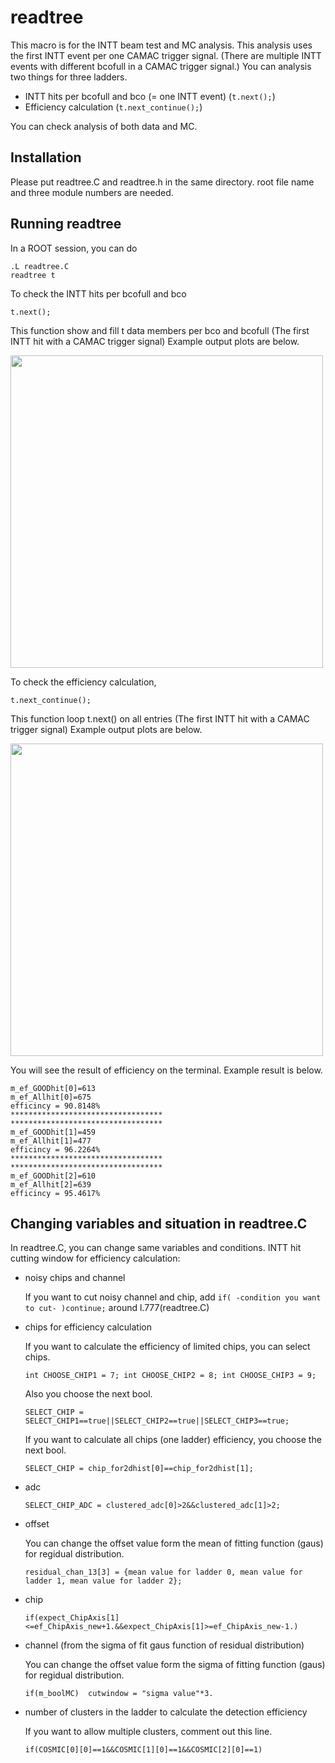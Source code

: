 # readtree

This macro is for the INTT beam test and MC analysis. This analysis uses the first INTT event per one CAMAC trigger signal. (There are multiple INTT events with different bcofull in a CAMAC trigger signal.)
You can analysis two things for three ladders.
- INTT hits per bcofull and bco (= one INTT event) (` t.next(); `)
- Efficiency calculation (` t.next_continue(); `)

You can check analysis of both data and MC.

## Installation

Please put readtree.C and readtree.h in the same directory.
root file name and three module numbers are needed.

## Running readtree

In a ROOT session, you can do
```
.L readtree.C
readtree t
```
To check the INTT hits per bcofull and bco
```
t.next(); 
```
This function show and fill t data members per bco and bcofull (The first INTT hit with a CAMAC trigger signal) Example output plots are below.

<img src="https://github.com/mikashibata/readtree/blob/main/hitmap.png" width="500">

To check the efficiency calculation,
```
t.next_continue();
```
This function loop t.next() on all entries (The first INTT hit with a CAMAC trigger signal) Example output plots are below.

<img src="https://github.com/mikashibata/readtree/blob/main/efficiency.png" width="500">

You will see the result of efficiency on the terminal. Example result is below.

```
m_ef_GOODhit[0]=613
m_ef_Allhit[0]=675
efficincy = 90.8148%
**********************************
**********************************
m_ef_GOODhit[1]=459
m_ef_Allhit[1]=477
efficincy = 96.2264%
**********************************
**********************************
m_ef_GOODhit[2]=610
m_ef_Allhit[2]=639
efficincy = 95.4617%
```

## Changing variables and situation in readtree.C
In readtree.C, you can change same variables and conditions.
INTT hit cutting window for efficiency calculation:
- noisy chips and channel
  
  If you want to cut noisy channel and chip, add `if( -condition you want to cut- )continue;` around l.777(readtree.C)
- chips for efficiency calculation
  
  If you want to calculate the efficiency of limited chips, you can select chips.
  
  `
  int CHOOSE_CHIP1 = 7;
  int CHOOSE_CHIP2 = 8;
  int CHOOSE_CHIP3 = 9;
  `
  
  Also you choose the next bool.
  
  `
  SELECT_CHIP = SELECT_CHIP1==true||SELECT_CHIP2==true||SELECT_CHIP3==true;
  `
  
  If you want to calculate all chips (one ladder) efficiency, you choose the next bool.
  
  `
  SELECT_CHIP = chip_for2dhist[0]==chip_for2dhist[1];
  `
- adc
  
  `SELECT_CHIP_ADC = clustered_adc[0]>2&&clustered_adc[1]>2;`
- offset 
  
  You can change the offset value form the mean of fitting function (gaus) for regidual distribution. 
  
  `residual_chan_13[3] = {mean value for ladder 0, mean value for ladder 1, mean value for ladder 2};`
- chip
  
  `if(expect_ChipAxis[1]<=ef_ChipAxis_new+1.&&expect_ChipAxis[1]>=ef_ChipAxis_new-1.)`
- channel (from the sigma of fit gaus function of residual distribution)
  
  You can change the offset value form the sigma of fitting function (gaus) for regidual distribution.
  
  `if(m_boolMC)  cutwindow = "sigma value"*3.`
- number of clusters in the ladder to calculate the detection efficiency 
  
  If you want to allow multiple clusters, comment out this line. 
  
  `if(COSMIC[0][0]==1&&COSMIC[1][0]==1&&COSMIC[2][0]==1)`
